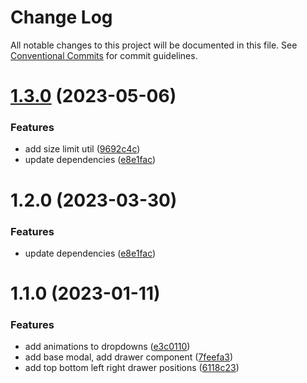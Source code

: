 # Change Log

All notable changes to this project will be documented in this file.
See [Conventional Commits](https://conventionalcommits.org) for commit guidelines.

# [1.3.0](https://github.com/SergeyBondar93/liba/compare/@cheaaa/drawer@1.2.0...@cheaaa/drawer@1.3.0) (2023-05-06)


### Features

* add size limit util ([9692c4c](https://github.com/SergeyBondar93/liba/commit/9692c4cf6de4a8a8795c1a0df5c6642e6e180c13))
* update dependencies ([e8e1fac](https://github.com/SergeyBondar93/liba/commit/e8e1fac7a255d1524324ae2731accc13c51f0a16))





# 1.2.0 (2023-03-30)


### Features

* update dependencies ([e8e1fac](https://github.com/SergeyBondar93/liba/commit/e8e1fac7a255d1524324ae2731accc13c51f0a16))





# 1.1.0 (2023-01-11)


### Features

* add animations to dropdowns ([e3c0110](https://github.com/SergeyBondar93/liba/commit/e3c0110cd946075a135cffb12cc406610767a881))
* add base modal, add drawer component ([7feefa3](https://github.com/SergeyBondar93/liba/commit/7feefa3fd60a11d3438c13ac230d0c9fc34ca47b))
* add top bottom left right drawer positions ([6118c23](https://github.com/SergeyBondar93/liba/commit/6118c23d1e88943b54aeb3c81457e37e9541693c))
